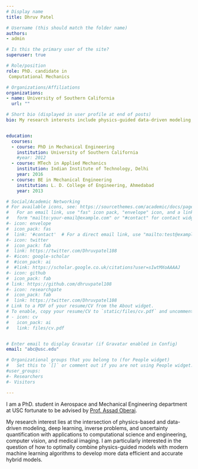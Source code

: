 ```yaml
---
# Display name
title: Dhruv Patel

# Username (this should match the folder name)
authors:
- admin

# Is this the primary user of the site?
superuser: true

# Role/position
role: PhD. candidate in
 Computational Mechanics

# Organizations/Affiliations
organizations:
- name: University of Southern California
  url: ""

# Short bio (displayed in user profile at end of posts)
bio: My research interests include physics-guided data-driven modeling, inverse problems, deep learning, and uncertainty quantification.


education:
  courses:
  - course: PhD in Mechanical Engineering
    institution: University of Southern California
    #year: 2012
  - course: MTech in Applied Mechanics
    institution: Indian Institute of Technology, Delhi
    year: 2016
  - course: BE in Mechanical Engineering 
    institution: L. D. College of Engineering, Ahmedabad
    year: 2013

# Social/Academic Networking
# For available icons, see: https://sourcethemes.com/academic/docs/page-builder/#icons
#   For an email link, use "fas" icon pack, "envelope" icon, and a link in the
#   form "mailto:your-email@example.com" or "#contact" for contact widget.
#- icon: envelope
#  icon_pack: fas
#  link: '#contact'  # For a direct email link, use "mailto:test@example.org".
#- icon: twitter
#  icon_pack: fab
#  link: https://twitter.com/Dhruvpatel108
#- #icon: google-scholar
#  #icon_pack: ai
#  #link: https://scholar.google.co.uk/citations?user=sIwtMXoAAAAJ
#- icon: github
#  icon_pack: fab
# link: https://github.com/dhruvpatel108
#- icon: researchgate
#  icon_pack: fab
#  link: https://twitter.com/Dhruvpatel108  
# Link to a PDF of your resume/CV from the About widget.
# To enable, copy your resume/CV to `static/files/cv.pdf` and uncomment the lines below.
# - icon: cv
#   icon_pack: ai
#   link: files/cv.pdf


# Enter email to display Gravatar (if Gravatar enabled in Config)
email: "abc@usc.edu"

# Organizational groups that you belong to (for People widget)
#   Set this to `[]` or comment out if you are not using People widget.
#user_groups:
#- Researchers
#- Visitors

---
```


I am a PhD. student in Aerospace and Mechanical Engineering department at USC fortunate to be advised by [Prof. Assad Oberai](https://viterbi.usc.edu/directory/faculty/Oberai/Assad).


My research interest lies at the intersection of physics-based and data-driven modeling, deep learning, inverse problems, and uncertainty quantification with applications to computational science and engineering, computer vision, and medical imaging. I am particularly interested in the question of how to optimally combine physics-guided models with modern machine learning algorithms to develop more data efficient and accurate hybrid models. 



